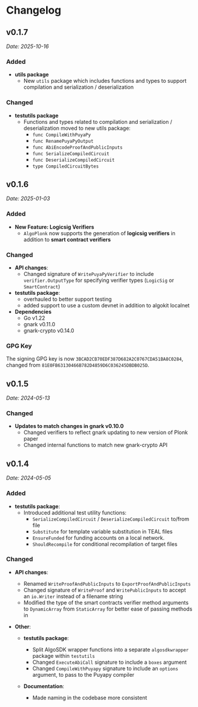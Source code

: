 # Changelog

## v0.1.7
*Date: 2025-10-16*

### Added
- **utils package**
  - New `utils` package which includes functions and types to support compilation and serialization / deserialization

### Changed
- **testutils package**
  - Functions and types related to compilation and serialization / deserialization moved to new utils package:
    - `func CompileWithPuyaPy`
    - `func RenamePuyaPyOutput`
    - `func AbiEncodeProofAndPublicInputs`
    - `func SerializeCompiledCircuit`
    - `func DeserializeCompiledCircuit`
    - `type CompiledCircuitBytes`

## v0.1.6
*Date: 2025-01-03*

### Added
- **New Feature: Logicsig Verifiers**
  - `AlgoPlonk` now supports the generation of **logicsig verifiers** in addition to **smart contract verifiers**

### Changed
- **API changes**:
  - Changed signature of `WritePuyaPyVerifier` to include `verifier.OutputType` for specifying verifier types (`LogicSig` or `SmartContract`)
- **testutils package**:
  - overhauled to better support testing
  - added support to use a custom devnet in addition to algokit localnet
- **Dependencies**
  - Go v1.22
  - gnark v0.11.0
  - gnark-crypto v0.14.0

### GPG Key
The signing GPG key is now `3BCAD2CB70EDF387D682A2C0767CDA51BA8C0284`, changed from `81E0FB63130466B782D4859D6C036245DBDB025D`.

## v0.1.5
*Date: 2024-05-13*

### Changed
- **Updates to match changes in gnark v0.10.0**
  - Changed verifiers to reflect gnark updating to new version of Plonk paper
  - Changed internal functions to match new gnark-crypto API


## v0.1.4
*Date: 2024-05-05*

### Added
- **testutils package**:
  - Introduced additional test utility functions:
    - `SerializeCompiledCircuit` / `DeserializeCompiledCircuit` to/from file
    - `Substitute` for template variable substitution in TEAL files
    - `EnsureFunded` for funding accounts on a local network.
    - `ShouldRecompile` for conditional recompilation of target files

### Changed
- **API changes**:
  - Renamed `WriteProofAndPublicInputs` to `ExportProofAndPublicInputs`
  - Changed signature of `WriteProof` and `WritePublicInputs` to accept an `io.Writer` instead of a filename string
  - Modified the type of the smart contracts verifier method arguments to `DynamicArray` from `StaticArray` for better ease of passing methods in

- **Other**:
  - **testutils package**:
    - Split AlgoSDK wrapper functions into a separate `algosdkwrapper` package within `testutils`
    - Changed `ExecuteAbiCall` signature to include a `boxes` argument
    - Changed `CompileWithPuyapy` signature to include an `options` argument, to pass to the Puyapy compiler

  - **Documentation**:
    - Made naming in the codebase more consistent
